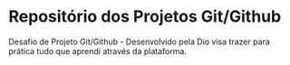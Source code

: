 # Repositório dos Projetos Git/Github
Desafio de Projeto Git/Github - Desenvolvido pela Dio visa trazer para prática tudo que aprendi através da plataforma.
